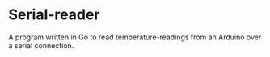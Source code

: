 # Serial-reader
A program written in Go to read temperature-readings from an Arduino over a serial connection.
